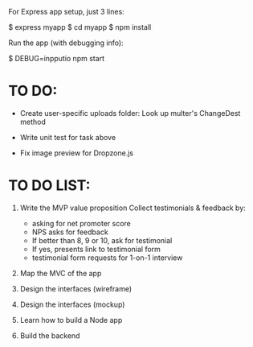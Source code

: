For Express app setup, just 3 lines:

$ express myapp
$ cd myapp
$ npm install

Run the app (with debugging info): 

$ DEBUG=inpputio npm start


# TO DO: 

- Create user-specific uploads folder: Look up multer's ChangeDest method

- Write unit test for task above
- Fix image preview for Dropzone.js



# TO DO LIST: 

1. Write the MVP value proposition
Collect testimonials & feedback by:

    - asking for net promoter score
    - NPS asks for feedback
    - If better than 8, 9 or 10, ask for testimonial
    - If yes, presents link to testimonial form
    - testimonial form requests for 1-on-1 interview

2. Map the MVC of the app

3. Design the interfaces (wireframe)

4. Design the interfaces (mockup)

5. Learn how to build a Node app

6. Build the backend